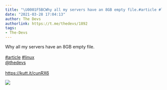 ```yaml
---
title: "\U0001F5BCWhy all my servers have an 8GB empty file.#article #linux@thedevshttps://kutt.it/cunRX6"
date: "2021-03-28 17:04:13"
author: The Devs
authorlink: https://t.me/thedevs/1892
tags:
- The-Devs
---
```

<p>Why all my servers have an 8GB empty file.<br><br><a href="https://t.me/thedevs/1892?q=%23article">#article</a> <a href="https://t.me/thedevs/1892?q=%23linux">#linux</a><br><a href="https://t.me/thedevs" target="_blank">@thedevs</a><br><br><a href="https://kutt.it/cunRX6" target="_blank" rel="noopener">https://kutt.it/cunRX6</a></p><img src="https://cdn4.telesco.pe/file/QJwkx04LxffAFwrlH2q0H4zl0_bHMe_0pXHllSK5qtK-7eAERZYYmN2gKuKDuCWf6UrNkAVqAMJL6MIom_FiRrUvCa9hL8XIpNBOKJ9en0UIEaAkMQNYWzNSFLnANiH7zpbxdEzFAeIQTcxCmUQHprA66KAasMmlHOMuma4m7tFThC5SrC5sEJnw6R9O53k_7iTrocGp9GfamsrzCVa8w2aMbYAU8Vbj4fflVUJ4ykap7CTggIar3E3Y1FH12RXaQfRNpfvcQrSTdWRiNVIcMPJYFpmUAUykWdIz8XI8FlMVMHkHZTSAijwWc5WcvHdtGwjX0QhqK5AhUbSqR2YAPA.jpg" referrerpolicy="no-referrer">